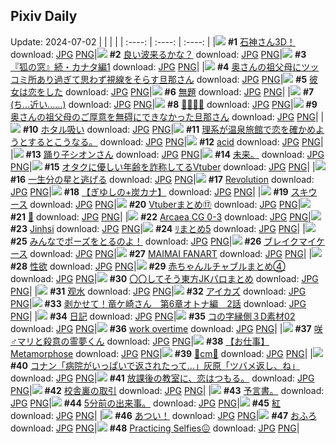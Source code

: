 ## Pixiv Daily
Update: 2024-07-02
|      |      |      |
| :----: | :----: | :----: |
|![](https://pixiv.microyu.workers.dev/c/240x480/img-master/img/2024/07/01/00/00/57/120131650_p0_master1200.jpg) **#1** [石神さん3D！](https://www.pixiv.net/artworks/120131650) download: [JPG](https://pixiv.microyu.workers.dev/img-original/img/2024/07/01/00/00/57/120131650_p0.jpg) [PNG](https://pixiv.microyu.workers.dev/img-original/img/2024/07/01/00/00/57/120131650_p0.png)|![](https://pixiv.microyu.workers.dev/c/240x480/img-master/img/2024/06/30/14/00/01/120110718_p0_master1200.jpg) **#2** [良い波来るかな？](https://www.pixiv.net/artworks/120110718) download: [JPG](https://pixiv.microyu.workers.dev/img-original/img/2024/06/30/14/00/01/120110718_p0.jpg) [PNG](https://pixiv.microyu.workers.dev/img-original/img/2024/06/30/14/00/01/120110718_p0.png)|![](https://pixiv.microyu.workers.dev/c/240x480/img-master/img/2024/07/01/11/08/19/120142791_p0_master1200.jpg) **#3** [『狐の窓』続・カナタ編1](https://www.pixiv.net/artworks/120142791) download: [JPG](https://pixiv.microyu.workers.dev/img-original/img/2024/07/01/11/08/19/120142791_p0.jpg) [PNG](https://pixiv.microyu.workers.dev/img-original/img/2024/07/01/11/08/19/120142791_p0.png)|
|![](https://pixiv.microyu.workers.dev/c/240x480/img-master/img/2024/06/30/00/01/24/120094511_p0_master1200.jpg) **#4** [奥さんの祖父母にツッコミ所あり過ぎて思わず視線をそらす旦那さん](https://www.pixiv.net/artworks/120094511) download: [JPG](https://pixiv.microyu.workers.dev/img-original/img/2024/06/30/00/01/24/120094511_p0.jpg) [PNG](https://pixiv.microyu.workers.dev/img-original/img/2024/06/30/00/01/24/120094511_p0.png)|![](https://pixiv.microyu.workers.dev/c/240x480/img-master/img/2024/06/30/19/39/35/120120235_p0_master1200.jpg) **#5** [彼女は恋をした](https://www.pixiv.net/artworks/120120235) download: [JPG](https://pixiv.microyu.workers.dev/img-original/img/2024/06/30/19/39/35/120120235_p0.jpg) [PNG](https://pixiv.microyu.workers.dev/img-original/img/2024/06/30/19/39/35/120120235_p0.png)|![](https://pixiv.microyu.workers.dev/c/240x480/img-master/img/2024/07/01/21/26/54/120155897_p0_master1200.jpg) **#6** [無題](https://www.pixiv.net/artworks/120155897) download: [JPG](https://pixiv.microyu.workers.dev/img-original/img/2024/07/01/21/26/54/120155897_p0.jpg) [PNG](https://pixiv.microyu.workers.dev/img-original/img/2024/07/01/21/26/54/120155897_p0.png)|
|![](https://pixiv.microyu.workers.dev/c/240x480/img-master/img/2024/06/30/00/18/16/120095447_p0_master1200.jpg) **#7** [(ち…近い……)](https://www.pixiv.net/artworks/120095447) download: [JPG](https://pixiv.microyu.workers.dev/img-original/img/2024/06/30/00/18/16/120095447_p0.jpg) [PNG](https://pixiv.microyu.workers.dev/img-original/img/2024/06/30/00/18/16/120095447_p0.png)|![](https://pixiv.microyu.workers.dev/c/240x480/img-master/img/2024/07/01/10/24/14/120142155_p0_master1200.jpg) **#8** [👙👙👙👙](https://www.pixiv.net/artworks/120142155) download: [JPG](https://pixiv.microyu.workers.dev/img-original/img/2024/07/01/10/24/14/120142155_p0.jpg) [PNG](https://pixiv.microyu.workers.dev/img-original/img/2024/07/01/10/24/14/120142155_p0.png)|![](https://pixiv.microyu.workers.dev/c/240x480/img-master/img/2024/07/01/00/06/30/120132132_p0_master1200.jpg) **#9** [奥さんの祖父母のご厚意を無碍にできなかった旦那さん](https://www.pixiv.net/artworks/120132132) download: [JPG](https://pixiv.microyu.workers.dev/img-original/img/2024/07/01/00/06/30/120132132_p0.jpg) [PNG](https://pixiv.microyu.workers.dev/img-original/img/2024/07/01/00/06/30/120132132_p0.png)|
|![](https://pixiv.microyu.workers.dev/c/240x480/img-master/img/2024/07/01/00/37/01/120133501_p0_master1200.jpg) **#10** [ホタル吸い](https://www.pixiv.net/artworks/120133501) download: [JPG](https://pixiv.microyu.workers.dev/img-original/img/2024/07/01/00/37/01/120133501_p0.jpg) [PNG](https://pixiv.microyu.workers.dev/img-original/img/2024/07/01/00/37/01/120133501_p0.png)|![](https://pixiv.microyu.workers.dev/c/240x480/img-master/img/2024/06/30/18/28/48/120117771_p0_master1200.jpg) **#11** [理系が温泉旅館で恋を確かめようとするとこうなる。](https://www.pixiv.net/artworks/120117771) download: [JPG](https://pixiv.microyu.workers.dev/img-original/img/2024/06/30/18/28/48/120117771_p0.jpg) [PNG](https://pixiv.microyu.workers.dev/img-original/img/2024/06/30/18/28/48/120117771_p0.png)|![](https://pixiv.microyu.workers.dev/c/240x480/img-master/img/2024/07/01/00/01/19/120131711_p0_master1200.jpg) **#12** [acid](https://www.pixiv.net/artworks/120131711) download: [JPG](https://pixiv.microyu.workers.dev/img-original/img/2024/07/01/00/01/19/120131711_p0.jpg) [PNG](https://pixiv.microyu.workers.dev/img-original/img/2024/07/01/00/01/19/120131711_p0.png)|
|![](https://pixiv.microyu.workers.dev/c/240x480/img-master/img/2024/06/30/00/03/23/120094701_p0_master1200.jpg) **#13** [踊り子シオンさん](https://www.pixiv.net/artworks/120094701) download: [JPG](https://pixiv.microyu.workers.dev/img-original/img/2024/06/30/00/03/23/120094701_p0.jpg) [PNG](https://pixiv.microyu.workers.dev/img-original/img/2024/06/30/00/03/23/120094701_p0.png)|![](https://pixiv.microyu.workers.dev/c/240x480/img-master/img/2024/06/30/05/43/17/120101722_p0_master1200.jpg) **#14** [未来。](https://www.pixiv.net/artworks/120101722) download: [JPG](https://pixiv.microyu.workers.dev/img-original/img/2024/06/30/05/43/17/120101722_p0.jpg) [PNG](https://pixiv.microyu.workers.dev/img-original/img/2024/06/30/05/43/17/120101722_p0.png)|![](https://pixiv.microyu.workers.dev/c/240x480/img-master/img/2024/06/30/21/17/38/120124232_p0_master1200.jpg) **#15** [オタクに優しい年齢を詐称してるVtuber](https://www.pixiv.net/artworks/120124232) download: [JPG](https://pixiv.microyu.workers.dev/img-original/img/2024/06/30/21/17/38/120124232_p0.jpg) [PNG](https://pixiv.microyu.workers.dev/img-original/img/2024/06/30/21/17/38/120124232_p0.png)|
|![](https://pixiv.microyu.workers.dev/c/240x480/img-master/img/2024/06/30/16/05/16/120113571_p0_master1200.jpg) **#16** [一生分の星と逃げる](https://www.pixiv.net/artworks/120113571) download: [JPG](https://pixiv.microyu.workers.dev/img-original/img/2024/06/30/16/05/16/120113571_p0.jpg) [PNG](https://pixiv.microyu.workers.dev/img-original/img/2024/06/30/16/05/16/120113571_p0.png)|![](https://pixiv.microyu.workers.dev/c/240x480/img-master/img/2024/06/30/00/00/57/120094454_p0_master1200.jpg) **#17** [Revolution](https://www.pixiv.net/artworks/120094454) download: [JPG](https://pixiv.microyu.workers.dev/img-original/img/2024/06/30/00/00/57/120094454_p0.jpg) [PNG](https://pixiv.microyu.workers.dev/img-original/img/2024/06/30/00/00/57/120094454_p0.png)|![](https://pixiv.microyu.workers.dev/c/240x480/img-master/img/2024/07/01/00/01/52/120131780_p0_master1200.jpg) **#18** [【ぎゆしの+炭カナ】](https://www.pixiv.net/artworks/120131780) download: [JPG](https://pixiv.microyu.workers.dev/img-original/img/2024/07/01/00/01/52/120131780_p0.jpg) [PNG](https://pixiv.microyu.workers.dev/img-original/img/2024/07/01/00/01/52/120131780_p0.png)|
|![](https://pixiv.microyu.workers.dev/c/240x480/img-master/img/2024/06/30/07/03/20/120102795_p0_master1200.jpg) **#19** [スキウース](https://www.pixiv.net/artworks/120102795) download: [JPG](https://pixiv.microyu.workers.dev/img-original/img/2024/06/30/07/03/20/120102795_p0.jpg) [PNG](https://pixiv.microyu.workers.dev/img-original/img/2024/06/30/07/03/20/120102795_p0.png)|![](https://pixiv.microyu.workers.dev/c/240x480/img-master/img/2024/07/01/00/30/54/120133244_p0_master1200.jpg) **#20** [Vtuberまとめ⑰](https://www.pixiv.net/artworks/120133244) download: [JPG](https://pixiv.microyu.workers.dev/img-original/img/2024/07/01/00/30/54/120133244_p0.jpg) [PNG](https://pixiv.microyu.workers.dev/img-original/img/2024/07/01/00/30/54/120133244_p0.png)|![](https://pixiv.microyu.workers.dev/c/240x480/img-master/img/2024/06/30/18/09/55/120117203_p0_master1200.jpg) **#21** [🌻](https://www.pixiv.net/artworks/120117203) download: [JPG](https://pixiv.microyu.workers.dev/img-original/img/2024/06/30/18/09/55/120117203_p0.jpg) [PNG](https://pixiv.microyu.workers.dev/img-original/img/2024/06/30/18/09/55/120117203_p0.png)|
|![](https://pixiv.microyu.workers.dev/c/240x480/img-master/img/2024/07/01/15/45/56/120147109_p0_master1200.jpg) **#22** [Arcaea CG 0-3](https://www.pixiv.net/artworks/120147109) download: [JPG](https://pixiv.microyu.workers.dev/img-original/img/2024/07/01/15/45/56/120147109_p0.jpg) [PNG](https://pixiv.microyu.workers.dev/img-original/img/2024/07/01/15/45/56/120147109_p0.png)|![](https://pixiv.microyu.workers.dev/c/240x480/img-master/img/2024/06/30/14/41/21/120111649_p0_master1200.jpg) **#23** [Jinhsi](https://www.pixiv.net/artworks/120111649) download: [JPG](https://pixiv.microyu.workers.dev/img-original/img/2024/06/30/14/41/21/120111649_p0.jpg) [PNG](https://pixiv.microyu.workers.dev/img-original/img/2024/06/30/14/41/21/120111649_p0.png)|![](https://pixiv.microyu.workers.dev/c/240x480/img-master/img/2024/06/30/23/51/45/120131065_p0_master1200.jpg) **#24** [ﾘまとめ5](https://www.pixiv.net/artworks/120131065) download: [JPG](https://pixiv.microyu.workers.dev/img-original/img/2024/06/30/23/51/45/120131065_p0.jpg) [PNG](https://pixiv.microyu.workers.dev/img-original/img/2024/06/30/23/51/45/120131065_p0.png)|
|![](https://pixiv.microyu.workers.dev/c/240x480/img-master/img/2024/06/30/19/42/17/120120326_p0_master1200.jpg) **#25** [みんなでポーズをとるのよ！](https://www.pixiv.net/artworks/120120326) download: [JPG](https://pixiv.microyu.workers.dev/img-original/img/2024/06/30/19/42/17/120120326_p0.jpg) [PNG](https://pixiv.microyu.workers.dev/img-original/img/2024/06/30/19/42/17/120120326_p0.png)|![](https://pixiv.microyu.workers.dev/c/240x480/img-master/img/2024/06/30/00/01/10/120094485_p0_master1200.jpg) **#26** [ブレイクマイケース](https://www.pixiv.net/artworks/120094485) download: [JPG](https://pixiv.microyu.workers.dev/img-original/img/2024/06/30/00/01/10/120094485_p0.jpg) [PNG](https://pixiv.microyu.workers.dev/img-original/img/2024/06/30/00/01/10/120094485_p0.png)|![](https://pixiv.microyu.workers.dev/c/240x480/img-master/img/2024/07/01/15/48/31/120147159_p0_master1200.jpg) **#27** [MAIMAI FANART](https://www.pixiv.net/artworks/120147159) download: [JPG](https://pixiv.microyu.workers.dev/img-original/img/2024/07/01/15/48/31/120147159_p0.jpg) [PNG](https://pixiv.microyu.workers.dev/img-original/img/2024/07/01/15/48/31/120147159_p0.png)|
|![](https://pixiv.microyu.workers.dev/c/240x480/img-master/img/2024/06/30/00/15/31/120095320_p0_master1200.jpg) **#28** [性欲](https://www.pixiv.net/artworks/120095320) download: [JPG](https://pixiv.microyu.workers.dev/img-original/img/2024/06/30/00/15/31/120095320_p0.jpg) [PNG](https://pixiv.microyu.workers.dev/img-original/img/2024/06/30/00/15/31/120095320_p0.png)|![](https://pixiv.microyu.workers.dev/c/240x480/img-master/img/2024/07/01/22/55/31/120159043_p0_master1200.jpg) **#29** [赤ちゃんルチャブルまとめ④](https://www.pixiv.net/artworks/120159043) download: [JPG](https://pixiv.microyu.workers.dev/img-original/img/2024/07/01/22/55/31/120159043_p0.jpg) [PNG](https://pixiv.microyu.workers.dev/img-original/img/2024/07/01/22/55/31/120159043_p0.png)|![](https://pixiv.microyu.workers.dev/c/240x480/img-master/img/2024/06/30/12/36/28/120108890_p0_master1200.jpg) **#30** [〇〇してそう東方JKパロまとめ](https://www.pixiv.net/artworks/120108890) download: [JPG](https://pixiv.microyu.workers.dev/img-original/img/2024/06/30/12/36/28/120108890_p0.jpg) [PNG](https://pixiv.microyu.workers.dev/img-original/img/2024/06/30/12/36/28/120108890_p0.png)|
|![](https://pixiv.microyu.workers.dev/c/240x480/img-master/img/2024/07/01/00/01/41/120131758_p0_master1200.jpg) **#31** [观水](https://www.pixiv.net/artworks/120131758) download: [JPG](https://pixiv.microyu.workers.dev/img-original/img/2024/07/01/00/01/41/120131758_p0.jpg) [PNG](https://pixiv.microyu.workers.dev/img-original/img/2024/07/01/00/01/41/120131758_p0.png)|![](https://pixiv.microyu.workers.dev/c/240x480/img-master/img/2024/06/30/00/01/12/120094488_p0_master1200.jpg) **#32** [アイカズ](https://www.pixiv.net/artworks/120094488) download: [JPG](https://pixiv.microyu.workers.dev/img-original/img/2024/06/30/00/01/12/120094488_p0.jpg) [PNG](https://pixiv.microyu.workers.dev/img-original/img/2024/06/30/00/01/12/120094488_p0.png)|![](https://pixiv.microyu.workers.dev/c/240x480/img-master/img/2024/06/30/00/00/09/120094305_p0_master1200.jpg) **#33** [剥かせて！竜ケ崎さん　第6章オトナ編　2話](https://www.pixiv.net/artworks/120094305) download: [JPG](https://pixiv.microyu.workers.dev/img-original/img/2024/06/30/00/00/09/120094305_p0.jpg) [PNG](https://pixiv.microyu.workers.dev/img-original/img/2024/06/30/00/00/09/120094305_p0.png)|
|![](https://pixiv.microyu.workers.dev/c/240x480/img-master/img/2024/07/01/19/29/54/120152233_p0_master1200.jpg) **#34** [日記](https://www.pixiv.net/artworks/120152233) download: [JPG](https://pixiv.microyu.workers.dev/img-original/img/2024/07/01/19/29/54/120152233_p0.jpg) [PNG](https://pixiv.microyu.workers.dev/img-original/img/2024/07/01/19/29/54/120152233_p0.png)|![](https://pixiv.microyu.workers.dev/c/240x480/img-master/img/2024/06/30/06/00/17/120101967_p0_master1200.jpg) **#35** [コの字縁側３D素材02](https://www.pixiv.net/artworks/120101967) download: [JPG](https://pixiv.microyu.workers.dev/img-original/img/2024/06/30/06/00/17/120101967_p0.jpg) [PNG](https://pixiv.microyu.workers.dev/img-original/img/2024/06/30/06/00/17/120101967_p0.png)|![](https://pixiv.microyu.workers.dev/c/240x480/img-master/img/2024/06/30/15/55/58/120113275_p0_master1200.jpg) **#36** [work overtime](https://www.pixiv.net/artworks/120113275) download: [JPG](https://pixiv.microyu.workers.dev/img-original/img/2024/06/30/15/55/58/120113275_p0.jpg) [PNG](https://pixiv.microyu.workers.dev/img-original/img/2024/06/30/15/55/58/120113275_p0.png)|
|![](https://pixiv.microyu.workers.dev/c/240x480/img-master/img/2024/06/30/21/09/58/120123942_p0_master1200.jpg) **#37** [咲♂マリと殺意の霊夢くん](https://www.pixiv.net/artworks/120123942) download: [JPG](https://pixiv.microyu.workers.dev/img-original/img/2024/06/30/21/09/58/120123942_p0.jpg) [PNG](https://pixiv.microyu.workers.dev/img-original/img/2024/06/30/21/09/58/120123942_p0.png)|![](https://pixiv.microyu.workers.dev/c/240x480/img-master/img/2024/07/01/00/24/42/120132963_p0_master1200.jpg) **#38** [【お仕事】Metamorphose](https://www.pixiv.net/artworks/120132963) download: [JPG](https://pixiv.microyu.workers.dev/img-original/img/2024/07/01/00/24/42/120132963_p0.jpg) [PNG](https://pixiv.microyu.workers.dev/img-original/img/2024/07/01/00/24/42/120132963_p0.png)|![](https://pixiv.microyu.workers.dev/c/240x480/img-master/img/2024/06/30/20/37/04/120122494_p0_master1200.jpg) **#39** [🦋cm🦋](https://www.pixiv.net/artworks/120122494) download: [JPG](https://pixiv.microyu.workers.dev/img-original/img/2024/06/30/20/37/04/120122494_p0.jpg) [PNG](https://pixiv.microyu.workers.dev/img-original/img/2024/06/30/20/37/04/120122494_p0.png)|
|![](https://pixiv.microyu.workers.dev/c/240x480/img-master/img/2024/06/30/12/16/08/120108449_p0_master1200.jpg) **#40** [コナン「病院がいっぱいで返されたって…」灰原「ツバメ返し、ね」](https://www.pixiv.net/artworks/120108449) download: [JPG](https://pixiv.microyu.workers.dev/img-original/img/2024/06/30/12/16/08/120108449_p0.jpg) [PNG](https://pixiv.microyu.workers.dev/img-original/img/2024/06/30/12/16/08/120108449_p0.png)|![](https://pixiv.microyu.workers.dev/c/240x480/img-master/img/2024/06/30/08/48/48/120104305_p0_master1200.jpg) **#41** [放課後の教室に、恋はつもる。](https://www.pixiv.net/artworks/120104305) download: [JPG](https://pixiv.microyu.workers.dev/img-original/img/2024/06/30/08/48/48/120104305_p0.jpg) [PNG](https://pixiv.microyu.workers.dev/img-original/img/2024/06/30/08/48/48/120104305_p0.png)|![](https://pixiv.microyu.workers.dev/c/240x480/img-master/img/2024/06/30/00/00/30/120094377_p0_master1200.jpg) **#42** [校舎裏の取引](https://www.pixiv.net/artworks/120094377) download: [JPG](https://pixiv.microyu.workers.dev/img-original/img/2024/06/30/00/00/30/120094377_p0.jpg) [PNG](https://pixiv.microyu.workers.dev/img-original/img/2024/06/30/00/00/30/120094377_p0.png)|
|![](https://pixiv.microyu.workers.dev/c/240x480/img-master/img/2024/07/01/06/54/33/120139421_p0_master1200.jpg) **#43** [予言書。](https://www.pixiv.net/artworks/120139421) download: [JPG](https://pixiv.microyu.workers.dev/img-original/img/2024/07/01/06/54/33/120139421_p0.jpg) [PNG](https://pixiv.microyu.workers.dev/img-original/img/2024/07/01/06/54/33/120139421_p0.png)|![](https://pixiv.microyu.workers.dev/c/240x480/img-master/img/2024/07/01/19/32/22/120152326_p0_master1200.jpg) **#44** [5分前の出来事。](https://www.pixiv.net/artworks/120152326) download: [JPG](https://pixiv.microyu.workers.dev/img-original/img/2024/07/01/19/32/22/120152326_p0.jpg) [PNG](https://pixiv.microyu.workers.dev/img-original/img/2024/07/01/19/32/22/120152326_p0.png)|![](https://pixiv.microyu.workers.dev/c/240x480/img-master/img/2024/07/01/00/01/37/120131750_p0_master1200.jpg) **#45** [紅](https://www.pixiv.net/artworks/120131750) download: [JPG](https://pixiv.microyu.workers.dev/img-original/img/2024/07/01/00/01/37/120131750_p0.jpg) [PNG](https://pixiv.microyu.workers.dev/img-original/img/2024/07/01/00/01/37/120131750_p0.png)|
|![](https://pixiv.microyu.workers.dev/c/240x480/img-master/img/2024/07/01/00/32/36/120133320_p0_master1200.jpg) **#46** [あつい！](https://www.pixiv.net/artworks/120133320) download: [JPG](https://pixiv.microyu.workers.dev/img-original/img/2024/07/01/00/32/36/120133320_p0.jpg) [PNG](https://pixiv.microyu.workers.dev/img-original/img/2024/07/01/00/32/36/120133320_p0.png)|![](https://pixiv.microyu.workers.dev/c/240x480/img-master/img/2024/06/30/23/05/13/120129009_p0_master1200.jpg) **#47** [おふろ](https://www.pixiv.net/artworks/120129009) download: [JPG](https://pixiv.microyu.workers.dev/img-original/img/2024/06/30/23/05/13/120129009_p0.jpg) [PNG](https://pixiv.microyu.workers.dev/img-original/img/2024/06/30/23/05/13/120129009_p0.png)|![](https://pixiv.microyu.workers.dev/c/240x480/img-master/img/2024/06/30/11/35/53/120107441_p0_master1200.jpg) **#48** [Practicing Selfies😖](https://www.pixiv.net/artworks/120107441) download: [JPG](https://pixiv.microyu.workers.dev/img-original/img/2024/06/30/11/35/53/120107441_p0.jpg) [PNG](https://pixiv.microyu.workers.dev/img-original/img/2024/06/30/11/35/53/120107441_p0.png)|
